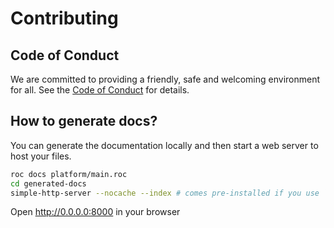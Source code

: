 # Contributing

## Code of Conduct

We are committed to providing a friendly, safe and welcoming environment for all. See the [Code of Conduct](https://github.com/roc-lang/roc/blob/main/CODE_OF_CONDUCT.md) for details.

## How to generate docs?

You can generate the documentation locally and then start a web server to host your files.

```bash
roc docs platform/main.roc
cd generated-docs
simple-http-server --nocache --index # comes pre-installed if you use `nix develop`, otherwise use `cargo install simple-http-server`.
```

Open http://0.0.0.0:8000 in your browser
